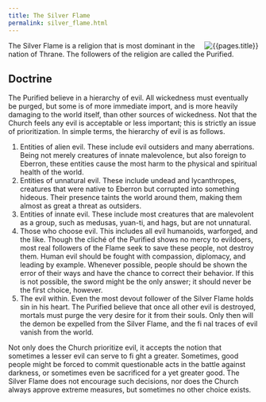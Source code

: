```yaml
---
title: The Silver Flame
permalink: silver_flame.html
---
```


<img src='images/faiths/{{page.title}}.jpg' alt='{{pages.title}}' style="float:right">

The Silver Flame is a religion that is most dominant in the nation of Thrane. The followers of the religion are called the Purified.

## Doctrine
The Purified believe in a hierarchy of evil. All wickedness must eventually be purged, but some is of more immediate import, and is more heavily damaging to the world itself, than other sources of wickedness. Not that the Church feels any evil is acceptable or less important; this is strictly an issue of prioritization. In simple terms, the hierarchy of evil is as follows.

1. Entities of alien evil. These include evil outsiders and many aberrations. Being not merely creatures of innate malevolence, but also foreign to Eberron, these entities cause the most harm to the physical and spiritual health of the world.
2. Entities of unnatural evil. These include undead and lycanthropes, creatures that were native to Eberron but corrupted into something hideous. Their presence taints the world around them, making them almost as great a threat as outsiders.
3. Entities of innate evil. These include most creatures that are malevolent as a group, such as medusas, yuan-ti, and hags, but are not unnatural.
4. Those who choose evil. This includes all evil humanoids, warforged, and the like. Though the cliché of the Purified shows no mercy to evildoers, most real followers of the Flame seek to save these people, not destroy them. Human evil should be fought with compassion, diplomacy, and leading by example. Whenever possible, people should be shown the error of their ways and have the chance to correct their behavior. If this is not possible, the sword might be the only answer; it should never be the first choice, however.
5. The evil within. Even the most devout follower of the Silver Flame holds sin in his heart. The Purified believe that once all other evil is destroyed, mortals must purge the very desire for it from their souls. Only then will the demon be expelled from the Silver Flame, and the fi nal traces of evil vanish from the world.

Not only does the Church prioritize evil, it accepts the notion that sometimes a lesser evil can serve to fi ght a greater. Sometimes, good people might be forced to commit questionable acts in the battle against darkness, or sometimes even be sacrificed for a yet greater good. The Silver Flame does not encourage such decisions, nor does the Church always approve extreme measures, but sometimes no other choice exists.